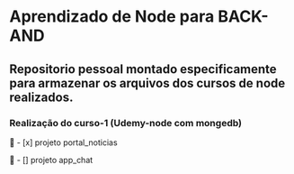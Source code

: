 # Aprendizado de Node para BACK-AND

## Repositorio pessoal montado especificamente para armazenar os arquivos dos cursos de node realizados.

  ### Realização do curso-1 (Udemy-node com mongedb)
  
   :page_with_curl: - [x] projeto portal_noticias
   
   :email: - [] projeto app_chat
